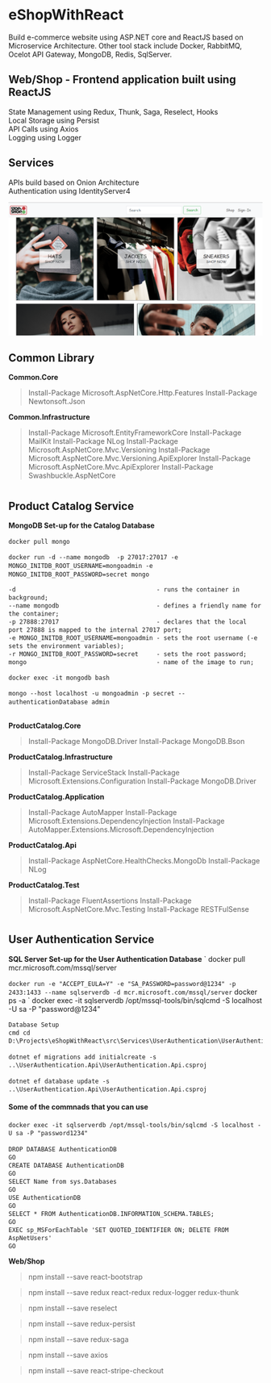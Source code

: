 # eShopWithReact
Build e-commerce website using ASP.NET core and ReactJS based on Microservice Architecture.
Other tool stack include Docker, RabbitMQ, Ocelot API Gateway, MongoDB, Redis, SqlServer.

## Web/Shop - Frontend application built using ReactJS
State Management using Redux, Thunk, Saga, Reselect, Hooks \
Local Storage using Persist \
API Calls using Axios \
Logging using Logger

## Services
APIs build based on Onion Architecture\
Authentication using IdentityServer4

![plot](./src/Web/Shop/ClientApp/src/assets/eShop-Website.PNG)

## Common Library

**Common.Core**
>Install-Package Microsoft.AspNetCore.Http.Features
>Install-Package Newtonsoft.Json

**Common.Infrastructure**
>Install-Package Microsoft.EntityFrameworkCore
>Install-Package MailKit
>Install-Package NLog
>Install-Package Microsoft.AspNetCore.Mvc.Versioning
>Install-Package Microsoft.AspNetCore.Mvc.Versioning.ApiExplorer
>Install-Package Microsoft.AspNetCore.Mvc.ApiExplorer
>Install-Package Swashbuckle.AspNetCore

#

## Product Catalog Service

**MongoDB Set-up for the Catalog Database**

` docker pull mongo `

` docker run -d --name mongodb  -p 27017:27017 -e MONGO_INITDB_ROOT_USERNAME=mongoadmin -e MONGO_INITDB_ROOT_PASSWORD=secret mongo `

```
-d                                       - runs the container in background;
--name mongodb                           - defines a friendly name for the container;
-p 27888:27017                           - declares that the local port 27888 is mapped to the internal 27017 port;
-e MONGO_INITDB_ROOT_USERNAME=mongoadmin - sets the root username (-e sets the environment variables);
-r MONGO_INITDB_ROOT_PASSWORD=secret     - sets the root password;
mongo                                    - name of the image to run;
```

` docker exec -it mongodb bash `

` mongo --host localhost -u mongoadmin -p secret --authenticationDatabase admin `


\
**ProductCatalog.Core**
>Install-Package MongoDB.Driver
>Install-Package MongoDB.Bson

**ProductCatalog.Infrastructure**
>Install-Package ServiceStack
>Install-Package Microsoft.Extensions.Configuration
>Install-Package MongoDB.Driver

**ProductCatalog.Application**
>Install-Package AutoMapper
>Install-Package Microsoft.Extensions.DependencyInjection
>Install-Package AutoMapper.Extensions.Microsoft.DependencyInjection

**ProductCatalog.Api**
>Install-Package AspNetCore.HealthChecks.MongoDb
>Install-Package NLog

**ProductCatalog.Test**
>Install-Package FluentAssertions
>Install-Package Microsoft.AspNetCore.Mvc.Testing
>Install-Package RESTFulSense

#
## User Authentication Service

**SQL Server Set-up for the User Authentication Database**
` docker pull mcr.microsoft.com/mssql/server

` docker run -e "ACCEPT_EULA=Y" -e "SA_PASSWORD=password@1234" -p 2433:1433 --name sqlserverdb -d mcr.microsoft.com/mssql/server
` docker ps -a
` docker exec -it sqlserverdb /opt/mssql-tools/bin/sqlcmd -S localhost -U sa -P "password@1234"

```
Database Setup
cmd cd D:\Projects\eShopWithReact\src\Services\UserAuthentication\UserAuthentication.Infrastructure

dotnet ef migrations add initialcreate -s ..\UserAuthentication.Api\UserAuthentication.Api.csproj

dotnet ef database update -s ..\UserAuthentication.Api\UserAuthentication.Api.csproj
```

#### Some of the commnads that you can use
```
docker exec -it sqlserverdb /opt/mssql-tools/bin/sqlcmd -S localhost -U sa -P "password1234"

DROP DATABASE AuthenticationDB
GO
CREATE DATABASE AuthenticationDB
GO
SELECT Name from sys.Databases
GO
USE AuthenticationDB
GO
SELECT * FROM AuthenticationDB.INFORMATION_SCHEMA.TABLES;
GO
EXEC sp_MSForEachTable 'SET QUOTED_IDENTIFIER ON; DELETE FROM AspNetUsers'
GO
```

**Web/Shop**

>npm install --save react-bootstrap

>npm install --save redux react-redux redux-logger redux-thunk

>npm install --save reselect

>npm install --save redux-persist

>npm install --save redux-saga

>npm install --save axios

>npm install --save react-stripe-checkout

#

